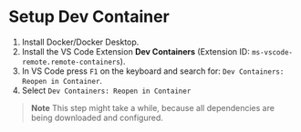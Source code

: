 # Setup Dev Container

1. Install Docker/Docker Desktop.
2. Install the VS Code Extension **Dev Containers** (Extension ID: `ms-vscode-remote.remote-containers`).
3. In VS Code press `F1` on the keyboard and search for: `Dev Containers: Reopen in Container`.
4. Select `Dev Containers: Reopen in Container`
> **Note** This step might take a while, because all dependencies are being downloaded and configured.

